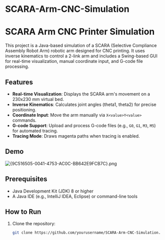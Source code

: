 # SCARA-Arm-CNC-Simulation
# SCARA Arm CNC Printer Simulation

This project is a Java-based simulation of a SCARA (Selective Compliance Assembly Robot Arm) robotic arm designed for CNC printing. It uses inverse kinematics to control a 2-link arm and includes a Swing-based GUI for real-time visualization, manual coordinate input, and G-code file processing.

## Features
- **Real-time Visualization**: Displays the SCARA arm's movement on a 230x230 mm virtual bed.
- **Inverse Kinematics**: Calculates joint angles (theta1, theta2) for precise positioning.
- **Coordinate Input**: Move the arm manually via `X<value>Y<value>` commands.
- **G-code Support**: Upload and process G-code files (e.g., `G0`, `G1`, `M3`, `M5`) for automated tracing.
- **Tracing Mode**: Draws magenta paths when tracing is enabled.

## Demo
![{9C516505-0041-4753-AC0C-BB642E9FCB7C}.png](attachment:08c3f9aa-7bb0-48fe-8319-ba39abe463eb:9C516505-0041-4753-AC0C-BB642E9FCB7C.png)

## Prerequisites
- Java Development Kit (JDK) 8 or higher
- A Java IDE (e.g., IntelliJ IDEA, Eclipse) or command-line tools

## How to Run
1. Clone the repository:
   ```bash
   git clone https://github.com/yourusername/SCARA-Arm-CNC-Simulation.git
